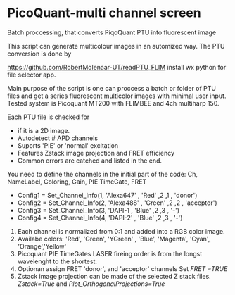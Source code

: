 # PicoQuant-multi channel screen
Batch proccessing, that converts PiqoQuant PTU into fluorescent image

This script can generate multicolour images in an automized way.
The PTU conversion is done by

https://github.com/RobertMolenaar-UT/readPTU_FLIM
install wx python for file selector app.

Main purpose of the script is one can proccess a batch or folder of PTU files and get a series fluorescent multicolor images with minimal user input.
Tested system is Picoquant MT200 with FLIMBEE and 4ch multiharp 150.


Each PTU file is checked for
- if it is a 2D  image.
- Autodetect # APD channels 
- Suports 'PIE'  or 'normal' excitation
- Features Zstack image projection and FRET efficiency
- Common errors are catched and listed in the end.

You need to define the channels in the initial part of the code:
                  Ch,         NameLabel,        Coloring,   Gain,  PIE TimeGate, FRET
- Config1 = Set_Channel_Info(1, 'Alexa647'  	,   'Red'      ,2        ,1 ,      'donor')
- Config2 = Set_Channel_Info(2, 'Alexa488'    ,   'Green'    ,2        ,2 ,      'acceptor')
- Config3 = Set_Channel_Info(3,   'DAPI-1     ,   'Blue'     ,2        ,3 ,       '-')
- Config4 = Set_Channel_Info(4,   'DAPI-2'    ,   'Blue'     ,2        ,3 ,       '-')

1.  Each channel is normalized from 0:1 and added into a RGB color image.
2.  Availabe colors: 'Red', 'Green', 'YGreen' , 'Blue', 'Magenta', 'Cyan', 'Orange','Yellow'
3.  Picoquant PIE TimeGates LASER fireing order is from the longst wavelenght to the shortest. 
4.  Optionan assign FRET 'donor', and 'acceptor' channels Set *FRET =TRUE*
5.  Zstack image projection can be made of the selected Z stack files. *Zstack=True* and *Plot_OrthogonalProjections=True*














